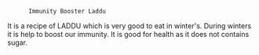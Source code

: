           Immunity Booster Laddu
It is a recipe of LADDU which is very good to eat in winter's.
During winters it is help to boost our immunity. 
It is good for health as it does not contains sugar.